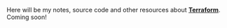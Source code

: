 Here will be my notes, source code and other resources about **[Terraform](https://www.terraform.io/)**. Coming soon!

